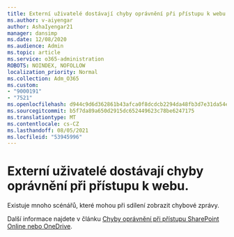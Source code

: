 ```yaml
---
title: Externí uživatelé dostávají chyby oprávnění při přístupu k webu.
ms.author: v-aiyengar
author: AshaIyengar21
manager: dansimp
ms.date: 12/08/2020
ms.audience: Admin
ms.topic: article
ms.service: o365-administration
ROBOTS: NOINDEX, NOFOLLOW
localization_priority: Normal
ms.collection: Adm_O365
ms.custom:
- "9000191"
- "7521"
ms.openlocfilehash: d944c9d6d362861b43afca0f8dcdcb2294da48fb3d7e31da54e2f3b2dae18e42
ms.sourcegitcommit: b5f7da89a650d2915dc652449623c78be6247175
ms.translationtype: MT
ms.contentlocale: cs-CZ
ms.lasthandoff: 08/05/2021
ms.locfileid: "53945996"
---
```

# <a name="external-users-receive-permission-errors-when-accessing-a-site"></a>Externí uživatelé dostávají chyby oprávnění při přístupu k webu.

Existuje mnoho scénářů, které mohou při sdílení zobrazit chybové zprávy. 

Další informace najdete v článku [Chyby oprávnění při přístupu SharePoint Online nebo OneDrive](https://docs.microsoft.com/sharepoint/troubleshoot/administration/access-denied-or-need-permission-error-sharepoint-online-or-onedrive-for-business).